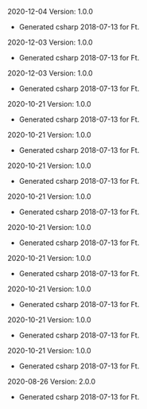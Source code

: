 2020-12-04 Version: 1.0.0
- Generated csharp 2018-07-13 for Ft.

2020-12-03 Version: 1.0.0
- Generated csharp 2018-07-13 for Ft.

2020-12-03 Version: 1.0.0
- Generated csharp 2018-07-13 for Ft.

2020-10-21 Version: 1.0.0
- Generated csharp 2018-07-13 for Ft.

2020-10-21 Version: 1.0.0
- Generated csharp 2018-07-13 for Ft.

2020-10-21 Version: 1.0.0
- Generated csharp 2018-07-13 for Ft.

2020-10-21 Version: 1.0.0
- Generated csharp 2018-07-13 for Ft.

2020-10-21 Version: 1.0.0
- Generated csharp 2018-07-13 for Ft.

2020-10-21 Version: 1.0.0
- Generated csharp 2018-07-13 for Ft.

2020-10-21 Version: 1.0.0
- Generated csharp 2018-07-13 for Ft.

2020-10-21 Version: 1.0.0
- Generated csharp 2018-07-13 for Ft.

2020-10-21 Version: 1.0.0
- Generated csharp 2018-07-13 for Ft.

2020-08-26 Version: 2.0.0
- Generated csharp 2018-07-13 for Ft.

